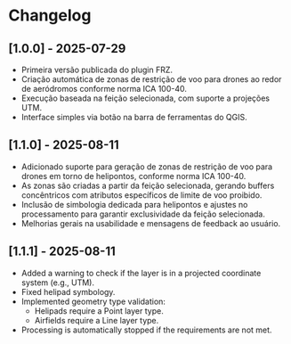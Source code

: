 # Changelog

## [1.0.0] - 2025-07-29
- Primeira versão publicada do plugin FRZ.
- Criação automática de zonas de restrição de voo para drones ao redor de aeródromos conforme norma ICA 100-40.
- Execução baseada na feição selecionada, com suporte a projeções UTM.
- Interface simples via botão na barra de ferramentas do QGIS.

## [1.1.0] - 2025-08-11
- Adicionado suporte para geração de zonas de restrição de voo para drones em torno de helipontos, conforme norma ICA 100-40.
- As zonas são criadas a partir da feição selecionada, gerando buffers concêntricos com atributos específicos de limite de voo proibido.
- Inclusão de simbologia dedicada para helipontos e ajustes no processamento para garantir exclusividade da feição selecionada.
- Melhorias gerais na usabilidade e mensagens de feedback ao usuário.

## [1.1.1] - 2025-08-11
- Added a warning to check if the layer is in a projected coordinate system (e.g., UTM).
- Fixed helipad symbology.
- Implemented geometry type validation:
    - Helipads require a Point layer type.
    - Airfields require a Line layer type.
- Processing is automatically stopped if the requirements are not met.
